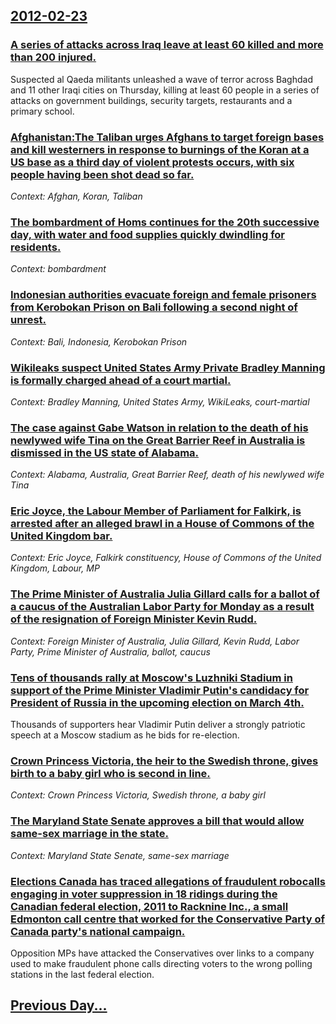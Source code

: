 ## [2012-02-23](/news/2012/02/23/index.md)

### [A series of attacks across Iraq leave at least 60 killed and more than 200 injured. ](/news/2012/02/23/a-series-of-attacks-across-iraq-leave-at-least-60-killed-and-more-than-200-injured.md)
Suspected al Qaeda militants unleashed a wave of terror across Baghdad and 11 other Iraqi cities on Thursday, killing at least 60 people in a series of attacks on government buildings, security targets, restaurants and a primary school.

### [Afghanistan:The Taliban urges Afghans to target foreign bases and kill westerners in response to burnings of the Koran at a US base as a third day of violent protests occurs, with six people having been shot dead so far. ](/news/2012/02/23/afghanistan-pthe-taliban-urges-afghans-to-target-foreign-bases-and-kill-westerners-in-response-to-burnings-of-the-koran-at-a-us-base-as-a-th.md)
_Context: Afghan, Koran, Taliban_

### [The bombardment of Homs continues for the 20th successive day, with water and food supplies quickly dwindling for residents. ](/news/2012/02/23/the-bombardment-of-homs-continues-for-the-20th-successive-day-with-water-and-food-supplies-quickly-dwindling-for-residents.md)
_Context: bombardment_

### [Indonesian authorities evacuate foreign and female prisoners from Kerobokan Prison on Bali following a second night of unrest. ](/news/2012/02/23/indonesian-authorities-evacuate-foreign-and-female-prisoners-from-kerobokan-prison-on-bali-following-a-second-night-of-unrest.md)
_Context: Bali, Indonesia, Kerobokan Prison_

### [Wikileaks suspect United States Army Private Bradley Manning is formally charged ahead of a court martial. ](/news/2012/02/23/wikileaks-suspect-united-states-army-private-bradley-manning-is-formally-charged-ahead-of-a-court-martial.md)
_Context: Bradley Manning, United States Army, WikiLeaks, court-martial_

### [The case against Gabe Watson in relation to the death of his newlywed wife Tina on the Great Barrier Reef in Australia is dismissed in the US state of Alabama. ](/news/2012/02/23/the-case-against-gabe-watson-in-relation-to-the-death-of-his-newlywed-wife-tina-on-the-great-barrier-reef-in-australia-is-dismissed-in-the-u.md)
_Context: Alabama, Australia, Great Barrier Reef, death of his newlywed wife Tina_

### [Eric Joyce, the Labour Member of Parliament for Falkirk, is arrested after an alleged brawl in a House of Commons of the United Kingdom bar. ](/news/2012/02/23/eric-joyce-the-labour-member-of-parliament-for-falkirk-is-arrested-after-an-alleged-brawl-in-a-house-of-commons-of-the-united-kingdom-bar.md)
_Context: Eric Joyce, Falkirk constituency, House of Commons of the United Kingdom, Labour, MP_

### [The Prime Minister of Australia Julia Gillard calls for a ballot of a caucus of the Australian Labor Party for Monday as a result of the resignation of Foreign Minister Kevin Rudd. ](/news/2012/02/23/the-prime-minister-of-australia-julia-gillard-calls-for-a-ballot-of-a-caucus-of-the-australian-labor-party-for-monday-as-a-result-of-the-res.md)
_Context: Foreign Minister of Australia, Julia Gillard, Kevin Rudd, Labor Party, Prime Minister of Australia, ballot, caucus_

### [Tens of thousands rally at Moscow's Luzhniki Stadium in support of the Prime Minister Vladimir Putin's candidacy for President of Russia in the upcoming election on March 4th. ](/news/2012/02/23/tens-of-thousands-rally-at-moscow-s-luzhniki-stadium-in-support-of-the-prime-minister-vladimir-putin-s-candidacy-for-president-of-russia-in.md)
Thousands of supporters hear Vladimir Putin deliver a strongly patriotic speech at a Moscow stadium as he bids for re-election.

### [Crown Princess Victoria, the heir to the Swedish throne, gives birth to a baby girl who is second in line. ](/news/2012/02/23/crown-princess-victoria-the-heir-to-the-swedish-throne-gives-birth-to-a-baby-girl-who-is-second-in-line.md)
_Context: Crown Princess Victoria, Swedish throne, a baby girl_

### [The Maryland State Senate approves a bill that would allow same-sex marriage in the state. ](/news/2012/02/23/the-maryland-state-senate-approves-a-bill-that-would-allow-same-sex-marriage-in-the-state.md)
_Context: Maryland State Senate, same-sex marriage_

### [Elections Canada has traced allegations of fraudulent robocalls engaging in voter suppression in 18 ridings during the Canadian federal election, 2011 to Racknine Inc., a small Edmonton call centre that worked for the Conservative Party of Canada party's national campaign. ](/news/2012/02/23/elections-canada-has-traced-allegations-of-fraudulent-robocalls-engaging-in-voter-suppression-in-18-ridings-during-the-canadian-federal-elec.md)
Opposition MPs have attacked the Conservatives over links to a company used to make fraudulent phone calls directing voters to the wrong polling stations in the last federal election.

## [Previous Day...](/news/2012/02/22/index.md)

